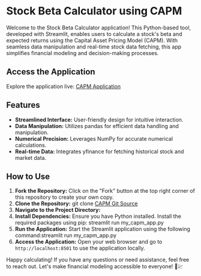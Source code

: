 # Stock Beta Calculator using CAPM

Welcome to the Stock Beta Calculator application! This Python-based tool, developed with Streamlit, enables users to calculate a stock's beta and expected returns using the Capital Asset Pricing Model (CAPM). With seamless data manipulation and real-time stock data fetching, this app simplifies financial modeling and decision-making processes.

## Access the Application

Explore the application live: [CAPM Application](https://capitalassestpricingmodel.streamlit.app/)

## Features

- **Streamlined Interface:** User-friendly design for intuitive interaction.
- **Data Manipulation:** Utilizes pandas for efficient data handling and manipulation.
- **Numerical Precision:** Leverages NumPy for accurate numerical calculations.
- **Real-time Data:** Integrates yfinance for fetching historical stock and market data.

## How to Use

1. **Fork the Repository:** Click on the "Fork" button at the top right corner of this repository to create your own copy.
2. **Clone the Repository:** git clone [CAPM Git Source](https://github.com/AkhilGurrapu/CapitalAssestPricingModel-streamlit-python)
3. **Navigate to the Project Directory:** 
4. **Install Dependencies:** Ensure you have Python installed. Install the required packages using pip: streamlit run my_capm_app.py
5. **Run the Application:** Start the Streamlit application using the following command:streamlit run my_capm_app.py
6. **Access the Application:** Open your web browser and go to `http://localhost:8501` to use the application locally.



Happy calculating! If you have any questions or need assistance, feel free to reach out. Let's make financial modeling accessible to everyone! 🚀💹
